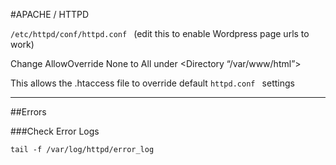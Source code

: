 #APACHE / HTTPD

```/etc/httpd/conf/httpd.conf ``` (edit this to enable Wordpress page urls to work)

Change AllowOverride None to All under <Directory “/var/www/html”>

This allows the .htaccess file to override default ```httpd.conf ``` settings

---

##Errors

###Check Error Logs

```tail -f /var/log/httpd/error_log```